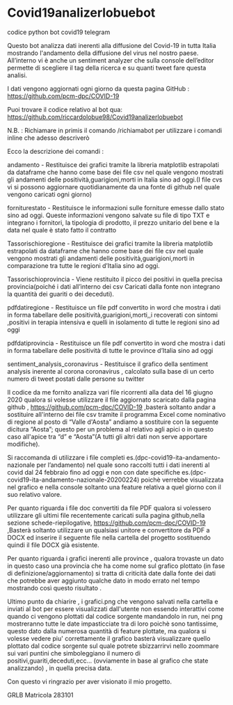 # Covid19analizerlobuebot
codice python  bot covid19 telegram 

Questo bot analizza dati inerenti alla diffusione del Covid-19 in tutta Italia mostrando l'andamento della diffusione del virus nel nostro paese.
All’interno vi è anche un sentiment analyzer che sulla console dell’editor permette di scegliere il tag della ricerca e su quanti tweet fare questa analisi.

I dati vengono aggiornati ogni giorno da questa pagina GitHub : https://github.com/pcm-dpc/COVID-19

Puoi trovare il codice relativo al bot qua: 
https://github.com/riccardolobue98/Covid19analizerlobuebot

N.B. : Richiamare in primis il comando /richiamabot per utilizzare i comandi inline che adesso descriverò

Ecco la descrizione dei comandi  :

andamento - Restituisce dei grafici tramite la libreria matplotlib estrapolati da dataframe che hanno come base dei  file csv nel quale vengono mostrati gli andamenti delle positività,guarigioni,morti in Italia sino ad oggi.(I file cvs vi si possono aggiornare quotidianamente da una fonte di github nel quale vengono caricati ogni giorno)

forniturestato - Restituisce le informazioni sulle forniture emesse dallo stato sino ad oggi. Queste informazioni vengono salvate su file di tipo TXT e integrano i fornitori, la tipologia di prodotto, il prezzo unitario del bene e la data nel quale è stato fatto il contratto

Tassorischioregione - Restituisce dei grafici tramite la libreria matplotlib estrapolati da dataframe che hanno come base dei  file csv nel quale vengono mostrati gli andamenti delle positività,guarigioni,morti in comparazione tra tutte le regioni d’Italia sino ad oggi.

Tassorischioprovincia - Viene restituito il picco dei positivi in quella precisa provincia(poiché i dati all’interno dei csv Caricati dalla fonte non integrano la quantità dei guariti o dei deceduti).

pdfdatiregione - Restituisce  un file pdf convertito in word che mostra i dati in forma tabellare delle positività,guarigioni,morti,,i recoverati con sintomi  ,positivi in terapia intensiva e quelli in isolamento di tutte le regioni sino ad oggi

pdfdatiprovincia - Restituisce  un file pdf convertito in word che mostra i dati in forma tabellare delle positività di tutte le province d’Italia  sino ad oggi

sentiment_analysis_coronavirus - Restituisce il grafico della sentiment analysis inerente al corona coronavirus , calcolato sulla base di un certo numero di tweet postati dalle persone su twitter

Il codice da me fornito  analizza vari file ricorrenti alla data del 16 giugno 2020 qualora si volesse utilizzare il file aggiornato scaricato dalla pagina github , https://github.com/pcm-dpc/COVID-19  ,basterà soltanto andar a sostituire all'interno dei file csv tramite il programma Excel come nominativo di regione al posto di “Valle d'Aosta” andiamo a sostituire con la seguente dicitura “Aosta”; questo  per un problema al relativo agli apici o in questo caso all'apice tra “d” e “Aosta”(A tutti gli altri dati non serve apportare modifiche).

Si raccomanda di utilizzare i file completi es.(dpc-covid19-ita-andamento-nazionale per l’andamento) nel quale sono raccolti tutti i dati inerenti al covid dal 24 febbraio fino ad oggi e non con date specifiche es.(dpc-covid19-ita-andamento-nazionale-20200224) poichè verrebbe visualizzata nel grafico e nella console soltanto una feature relativa a quel giorno con il suo relativo valore.

Per quanto riguarda i file doc convertiti da file PDF qualora si volessero utilizzare gli ultimi  file recentemente caricati sulla pagina github,nella sezione schede-riepilogative,  https://github.com/pcm-dpc/COVID-19  ,Basterà soltanto utilizzare un qualsiasi unitore e convertitore da PDF a DOCX  ed inserire il seguente file nella cartella del progetto sostituendo quindi il file DOCX  già esistente.

Per quanto riguarda i grafici inerenti alle province , qualora trovaste un dato in questo caso una provincia che ha come nome sul grafico plottato (in fase di definizione/aggiornamento) si tratta di criticità date dalla fonte dei dati che potrebbe aver aggiunto qualche dato in modo errato nel tempo mostrando così questo risultato . 

Ultimo punto da chiarire  , i grafici.png che vengono salvati nella cartella e inviati al bot per essere visualizzati dall'utente non essendo interattivi come quando ci vengono plottati dal codice sorgente mandandolo in run, nei png mostreranno tutte le date impasticciate tra di loro poichè sono tantissime, questo dato dalla numerosa quantità di feature plottate, ma qualora si volesse vedere piu' correttamente il grafico basterà visualizzare quello plottato dal codice sorgente sul quale potrete sbizzarrirvi nello zoommare sui vari puntini che simboleggiano il numero di positivi,guariti,deceduti,ecc... (ovviamente in base al grafico che state analizzando) , in quella precisa data.

Con questo vi ringrazio per aver visionato il mio progetto.

GRLB
Matricola 283101
 
